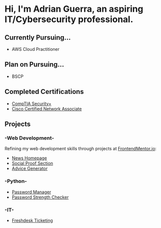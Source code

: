 # Hi, I'm Adrian Guerra, an aspiring IT/Cybersecurity professional.

## Currently Pursuing...
* AWS Cloud Practitioner

## Plan on Pursuing...
* BSCP

## Completed Certifications
* [CompTIA Security+](https://www.credly.com/badges/e65372e2-2aa5-4b3b-b9ca-bc41dab14f59/public_url)
* [Cisco Certified Network Associate](https://www.credly.com/earner/earned/badge/b9ca21b8-0f99-4e11-97c9-2522addd43a5)

## Projects

### -Web Development-
Refining my web development skills through projects at [FrontendMentor.io](https://www.frontendmentor.io/):
* [News Homepage](https://news-homepage-six-kappa.vercel.app/)
* [Social Proof Section](https://social-proof-section-five-pi.vercel.app/)
* [Advice Generator](https://advice-generator-app-eta-five.vercel.app/)

### -Python-
* [Password Manager](https://github.com/adie9/Password-Manager)
* [Password Strength Checker](https://github.com/adie9/Password-Strength-Checker)

### -IT-
* [Freshdesk Ticketing](https://github.com/adie9/Freshdesk-Ticketing)
<!--
**adie9/adie9** is a ✨ _special_ ✨ repository because its `README.md` (this file) appears on your GitHub profile.

Here are some ideas to get you started:

- 🔭 I’m currently working on ...
- 🌱 I’m currently learning ...
- 👯 I’m looking to collaborate on ...
- 🤔 I’m looking for help with ...
- 💬 Ask me about ...
- 📫 How to reach me: ...
- 😄 Pronouns: ...
- ⚡ Fun fact: ...
-->
